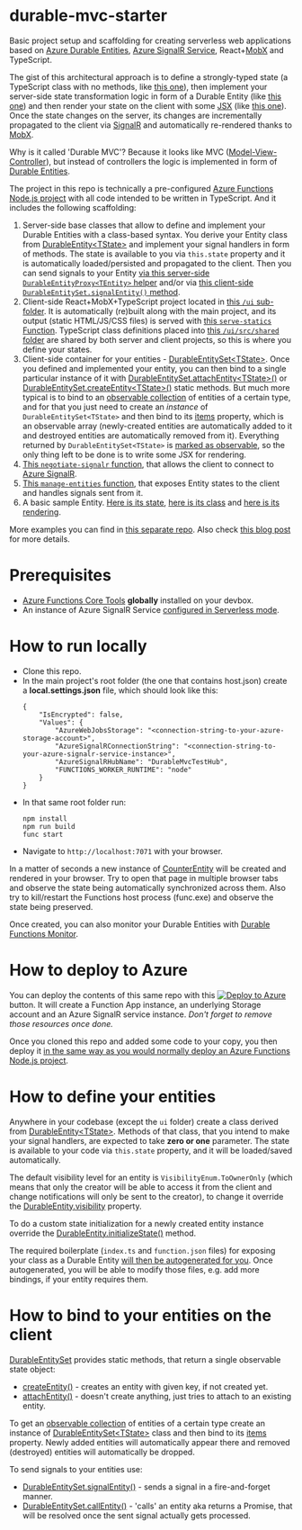 # durable-mvc-starter

Basic project setup and scaffolding for creating serverless web applications based on [Azure Durable Entities](https://docs.microsoft.com/en-us/azure/azure-functions/durable/durable-functions-entities?tabs=javascript), [Azure SignalR Service](https://docs.microsoft.com/en-us/azure/azure-signalr/signalr-overview), React+[MobX](https://mobx.js.org) and TypeScript.

The gist of this architectural approach is to define a strongly-typed state (a TypeScript class with no methods, like [this one](https://github.com/scale-tone/durable-mvc-starter/blob/main/ui/src/shared/CounterState.ts)), then implement your server-side state transformation logic in form of a Durable Entity (like [this one](https://github.com/scale-tone/durable-mvc-starter/blob/main/DurableEntities/CounterEntity.ts)) and then render your state on the client with some [JSX](https://www.typescriptlang.org/docs/handbook/jsx.html) (like [this one](https://github.com/scale-tone/durable-mvc-starter/blob/main/ui/src/App.tsx)). Once the state changes on the server, its changes are incrementally propagated to the client via [SignalR](https://docs.microsoft.com/en-us/azure/azure-signalr/signalr-overview) and automatically re-rendered thanks to [MobX](https://mobx.js.org).

Why is it called 'Durable MVC'? Because it looks like MVC ([Model-View-Controller](https://en.wikipedia.org/wiki/Model%E2%80%93view%E2%80%93controller)), but instead of controllers the logic is implemented in form of [Durable Entities](https://docs.microsoft.com/en-us/azure/azure-functions/durable/durable-functions-entities?tabs=javascript).

The project in this repo is technically a pre-configured [Azure Functions Node.js project](https://docs.microsoft.com/en-us/azure/azure-functions/functions-reference-node?tabs=v2#typescript) with all code intended to be written in TypeScript. And it includes the following scaffolding:
1. Server-side base classes that allow to define and implement your Durable Entities with a class-based syntax. You derive your Entity class from [DurableEntity\<TState\>](https://github.com/scale-tone/durable-mvc-starter/blob/main/common/DurableEntity.ts) and implement your signal handlers in form of methods. The state is available to you via `this.state` property and it is automatically loaded/persisted and propagated to the client. Then you can send signals to your Entity [via this server-side `DurableEntityProxy<TEntity>` helper](https://github.com/scale-tone/durable-mvc-starter/blob/main/common/DurableEntityProxy.ts) and/or via [this client-side `DurableEntitySet.signalEntity()` method](https://github.com/scale-tone/durable-mvc-starter/blob/main/ui/src/common/DurableEntitySet.ts#L112).
2. Client-side React+MobX+TypeScript project located in [this `/ui` sub-folder](https://github.com/scale-tone/durable-mvc-starter/tree/main/ui). It is automatically (re)built along with the main project, and its output (static HTML/JS/CSS files) is served with [this `serve-statics` Function](https://github.com/scale-tone/durable-mvc-starter/blob/main/serve-statics/index.ts). TypeScript class definitions placed into [this `/ui/src/shared` folder](https://github.com/scale-tone/durable-mvc-starter/tree/main/ui/src/shared) are shared by both server and client projects, so this is where you define your states.
3. Client-side container for your entities - [DurableEntitySet\<TState\>](https://github.com/scale-tone/durable-mvc-starter/blob/main/ui/src/common/DurableEntitySet.ts). Once you defined and implemented your entity, you can then bind to a single particular instance of it with [DurableEntitySet.attachEntity\<TState\>()](https://github.com/scale-tone/durable-mvc-starter/blob/main/ui/src/common/DurableEntitySet.ts#L79) or [DurableEntitySet.createEntity\<TState\>()](https://github.com/scale-tone/durable-mvc-starter/blob/main/ui/src/common/DurableEntitySet.ts#L103) static methods. But much more typical is to bind to an [observable collection](https://mobx.js.org/observable-state.html) of entities of a certain type, and for that you just need to create an *instance* of `DurableEntitySet<TState>` and then bind to its [items](https://github.com/scale-tone/durable-mvc-starter/blob/main/ui/src/common/DurableEntitySet.ts#L18) property, which is an observable array (newly-created entities are automatically added to it and destroyed entities are automatically removed from it). Everything returned by `DurableEntitySet<TState>` is [marked as observable](https://mobx.js.org/observable-state.html#makeautoobservable), so the only thing left to be done is to write some JSX for rendering.
4. [This `negotiate-signalr` function](https://github.com/scale-tone/durable-mvc-starter/blob/main/negotiate-signalr/index.ts), that allows the client to connect to [Azure SignalR](https://docs.microsoft.com/en-us/azure/azure-signalr/signalr-overview).
5. [This `manage-entities` function](https://github.com/scale-tone/durable-mvc-starter/blob/main/manage-entities/index.ts), that exposes Entity states to the client and handles signals sent from it.
6. A basic sample Entity. [Here is its state](https://github.com/scale-tone/durable-mvc-starter/blob/main/ui/src/shared/CounterState.ts), [here is its class](https://github.com/scale-tone/durable-mvc-starter/blob/main/DurableEntities/CounterEntity.ts) and [here is its rendering](https://github.com/scale-tone/durable-mvc-starter/blob/main/ui/src/App.tsx#L26).

More examples you can find in [this separate repo](https://github.com/scale-tone/durable-mvc-samples).
Also check [this blog post](https://scale-tone.github.io/2021/03/15/durable-mvc) for more details.

# Prerequisites
* [Azure Functions Core Tools](https://www.npmjs.com/package/azure-functions-core-tools) **globally** installed on your devbox.
* An instance of Azure SignalR Service [configured in Serverless mode](https://docs.microsoft.com/en-us/azure/azure-signalr/concept-service-mode#serverless-mode).

# How to run locally

* Clone this repo.
* In the main project's root folder (the one that contains host.json) create a **local.settings.json** file, which should look like this:
  ```
  {
      "IsEncrypted": false,
      "Values": {
          "AzureWebJobsStorage": "<connection-string-to-your-azure-storage-account>",
          "AzureSignalRConnectionString": "<connection-string-to-your-azure-signalr-service-instance>",
          "AzureSignalRHubName": "DurableMvcTestHub",
          "FUNCTIONS_WORKER_RUNTIME": "node"
      }
  }
  ```
* In that same root folder run:
  ```
  npm install
  npm run build
  func start
  ```
* Navigate to `http://localhost:7071` with your browser.

In a matter of seconds a new instance of [CounterEntity](https://github.com/scale-tone/durable-mvc-starter/blob/main/DurableEntities/CounterEntity.ts) will be created and rendered in your browser. Try to open that page in multiple browser tabs and observe the state being automatically synchronized across them. Also try to kill/restart the Functions host process (func.exe) and observe the state being preserved.

Once created, you can also monitor your Durable Entities with [Durable Functions Monitor](https://github.com/scale-tone/DurableFunctionsMonitor).

# How to deploy to Azure

You can deploy the contents of this same repo with this
[![Deploy to Azure](https://aka.ms/deploytoazurebutton)](https://portal.azure.com/#create/Microsoft.Template/uri/https%3A%2F%2Fraw.githubusercontent.com%2Fscale-tone%2Fdurable-mvc-starter%2Fmain%2Farm-template.json) button. It will create a Function App instance, an underlying Storage account and an Azure SignalR service instance. *Don't forget to remove those resources once done.*

Once you cloned this repo and added some code to your copy, you then deploy it [in the same way as you would normally deploy an Azure Functions Node.js project](https://docs.microsoft.com/en-us/azure/azure-functions/functions-reference-node?tabs=v2#deploying-with-dependencies).

# How to define your entities

Anywhere in your codebase (except the `ui` folder) create a class derived from [DurableEntity\<TState\>](https://github.com/scale-tone/durable-mvc-starter/blob/main/common/DurableEntity.ts). Methods of that class, that you intend to make your signal handlers, are expected to take **zero or one** parameter. The state is available to your code via `this.state` property, and it will be loaded/saved automatically. 

The default visibility level for an entity is `VisibilityEnum.ToOwnerOnly` (which means that only the creator will be able to access it from the client and change notifications will only be sent to the creator), to change it override the [DurableEntity.visibility](https://github.com/scale-tone/durable-mvc-starter/blob/main/common/DurableEntity.ts#L41) property. 

To do a custom state initialization for a newly created entity instance override the [DurableEntity.initializeState()](https://github.com/scale-tone/durable-mvc-starter/blob/main/common/DurableEntity.ts#L36) method.

The required boilerplate (`index.ts` and `function.json` files) for exposing your class as a Durable Entity [will then be autogenerated for you](https://github.com/scale-tone/durable-mvc-starter/blob/main/generate-entity-boilerplate.js). Once autogenerated, you will be able to modify those files, e.g. add more bindings, if your entity requires them.

# How to bind to your entities on the client

[DurableEntitySet](https://github.com/scale-tone/durable-mvc-starter/blob/main/ui/src/common/DurableEntitySet.ts) provides static methods, that return a single observable state object: 
* [createEntity()](https://github.com/scale-tone/durable-mvc-starter/blob/main/ui/src/common/DurableEntitySet.ts#L109) - creates an entity with given key, if not created yet.
* [attachEntity()](https://github.com/scale-tone/durable-mvc-starter/blob/main/ui/src/common/DurableEntitySet.ts#L85) - doesn't create anything, just tries to attach to an existing entity.

To get an [observable collection](https://mobx.js.org/observable-state.html) of entities of a certain type create an instance of [DurableEntitySet\<TState\>](https://github.com/scale-tone/durable-mvc-starter/blob/main/ui/src/common/DurableEntitySet.ts) class and then bind to its [items](https://github.com/scale-tone/durable-mvc-starter/blob/main/ui/src/common/DurableEntitySet.ts#L18) property. Newly added entities will automatically appear there and removed (destroyed) entities will automatically be dropped.

To send signals to your entities use: 
* [DurableEntitySet.signalEntity()](https://github.com/scale-tone/durable-mvc-starter/blob/main/ui/src/common/DurableEntitySet.ts#L118) - sends a signal in a fire-and-forget manner. 
* [DurableEntitySet.callEntity()](https://github.com/scale-tone/durable-mvc-starter/blob/main/ui/src/common/DurableEntitySet.ts#L128) - 'calls' an entity aka returns a Promise, that will be resolved once the sent signal actually gets processed.
